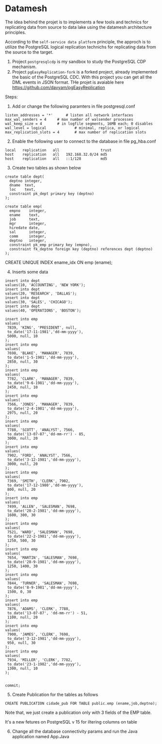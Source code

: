 # Datamesh
The idea behind the projet is to implements a few tools and technics for replicating data from source to data lake using the datamesh architecture principles.

According to the ```self-service data platform``` principle, the approch is to utilize the PostgreSQL logical replication technichs for replicating data from the source to the target.

1. Project ```postgresqlcdp``` is my sandbox to study the PostgreSQL CDP mechanism.
2. Project ```pgEasyReplication-fork``` is a forked project, already implemented the basic of the PostgreSQL CDC. With this project you can get all the DML events in JSON format. THe projet is avaiable here https://github.com/davyam/pgEasyReplication 

Steps:

1. Add or change the following paramters in file postgresql.conf

```
listen_addresses = '*'		# listen all network interfaces
max_wal_senders = 4		# max number of walsender processes
wal_keep_size = 4		# in logfile segments, 16MB each; 0 disables
wal_level = logical             # minimal, replica, or logical
max_replication_slots = 4       # max number of replication slots
```

2. Enable the following user to connect to the database in file pg_hba.conf

```
local   replication   all                   trust
host    replication   all   192.168.32.0/24 md5
host    replication   all   ::1/128         md5

```

3. Create two tables as shown below

```
create table dept(
  deptno integer,
  dname  text,
  loc    text,
  constraint pk_dept primary key (deptno)
);

create table emp(
  empno    integer,
  ename    text,
  job      text,
  mgr      integer,
  hiredate date,
  sal      integer,
  comm     integer,
  deptno   integer,
  constraint pk_emp primary key (empno),
  constraint fk_deptno foreign key (deptno) references dept (deptno)
);
```

CREATE UNIQUE INDEX ename_idx ON emp (ename);

4. Inserts some data

```
insert into dept
values(10, 'ACCOUNTING', 'NEW YORK');
insert into dept
values(20, 'RESEARCH', 'DALLAS');
insert into dept
values(30, 'SALES', 'CHICAGO');
insert into dept
values(40, 'OPERATIONS', 'BOSTON');

insert into emp
values(
 7839, 'KING', 'PRESIDENT', null,
 to_date('17-11-1981','dd-mm-yyyy'),
 5000, null, 10
);
insert into emp
values(
 7698, 'BLAKE', 'MANAGER', 7839,
 to_date('1-5-1981','dd-mm-yyyy'),
 2850, null, 30
);
insert into emp
values(
 7782, 'CLARK', 'MANAGER', 7839,
 to_date('9-6-1981','dd-mm-yyyy'),
 2450, null, 10
);
insert into emp
values(
 7566, 'JONES', 'MANAGER', 7839,
 to_date('2-4-1981','dd-mm-yyyy'),
 2975, null, 20
);
insert into emp
values(
 7788, 'SCOTT', 'ANALYST', 7566,
 to_date('13-07-87','dd-mm-rr') - 85,
 3000, null, 20
);
insert into emp
values(
 7902, 'FORD', 'ANALYST', 7566,
 to_date('3-12-1981','dd-mm-yyyy'),
 3000, null, 20
);
insert into emp
values(
 7369, 'SMITH', 'CLERK', 7902,
 to_date('17-12-1980','dd-mm-yyyy'),
 800, null, 20
);
insert into emp
values(
 7499, 'ALLEN', 'SALESMAN', 7698,
 to_date('20-2-1981','dd-mm-yyyy'),
 1600, 300, 30
);
insert into emp
values(
 7521, 'WARD', 'SALESMAN', 7698,
 to_date('22-2-1981','dd-mm-yyyy'),
 1250, 500, 30
);
insert into emp
values(
 7654, 'MARTIN', 'SALESMAN', 7698,
 to_date('28-9-1981','dd-mm-yyyy'),
 1250, 1400, 30
);
insert into emp
values(
 7844, 'TURNER', 'SALESMAN', 7698,
 to_date('8-9-1981','dd-mm-yyyy'),
 1500, 0, 30
);
insert into emp
values(
 7876, 'ADAMS', 'CLERK', 7788,
 to_date('13-07-87', 'dd-mm-rr') - 51,
 1100, null, 20
);
insert into emp
values(
 7900, 'JAMES', 'CLERK', 7698,
 to_date('3-12-1981','dd-mm-yyyy'),
 950, null, 30
);
insert into emp
values(
 7934, 'MILLER', 'CLERK', 7782,
 to_date('23-1-1982','dd-mm-yyyy'),
 1300, null, 10
);


commit;
```

5. Create Publication for the tables as follows

```
CREATE PUBLICATION cidade_pub FOR TABLE public.emp (ename,job,deptno);
```
Note that, we just create a publication only with 3 fields of the EMP table.

It's a new fetures on PostgreSQL v 15 for iltering columns on table

6. Change all the database connectivity params and run the Java application named App.Java